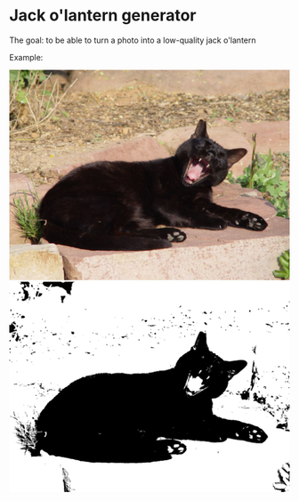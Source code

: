 # Jack o'lantern generator

The goal: to be able to turn a photo into a low-quality jack o'lantern

Example:

![before](https://github.com/emmaremy/pumpkinator-boring/blob/master/cat.jpg)
![after](https://github.com/emmaremy/pumpkinator-boring/blob/master/cat_pumpkin.png)
